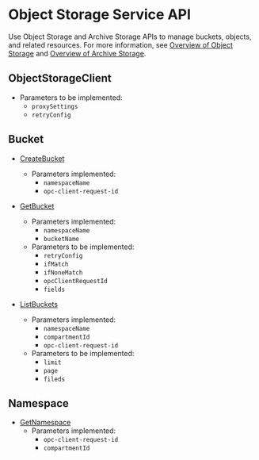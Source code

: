 # Object Storage Service API

Use Object Storage and Archive Storage APIs to manage buckets, objects, and related resources. For more information, see [Overview of Object Storage](https://docs.oracle.com/iaas/Content/Object/Concepts/objectstorageoverview.htm) and [Overview of Archive Storage](https://docs.oracle.com/iaas/Content/Archive/Concepts/archivestorageoverview.htm).

## ObjectStorageClient
 - Parameters to be implemented:
     - `proxySettings`
    - `retryConfig`

## Bucket
- [CreateBucket](https://docs.oracle.com/en-us/iaas/api/#/en/objectstorage/20160918/Bucket/CreateBucket) 
    - Parameters implemented:
        - `namespaceName`
        - `opc-client-request-id`

- [GetBucket](https://docs.oracle.com/en-us/iaas/api/#/en/objectstorage/20160918/Bucket/GetBucket) 
    - Parameters implemented:
        - `namespaceName`
        - `bucketName`
     - Parameters to be implemented:
        - `retryConfig`
        - `ifMatch`
        - `ifNoneMatch`
        - `opcClientRequestId`
        - `fields`

- [ListBuckets](https://docs.oracle.com/en-us/iaas/api/#/en/objectstorage/20160918/Bucket/ListBuckets) 
    - Parameters implemented:
        - `namespaceName`
        - `compartmentId`
        - `opc-client-request-id`
    - Parameters to be implemented:
        - `limit`
        - `page`
        - `fileds`

## Namespace
- [GetNamespace](https://docs.oracle.com/en-us/iaas/api/#/en/objectstorage/20160918/Namespace/GetNamespace) 
    - Parameters implemented:
        - `opc-client-request-id`
        - `compartmentId`
        

